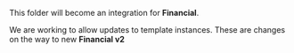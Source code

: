 This folder will become an integration for **Financial**.

We are working to allow updates to template instances.
These are changes on the way to new **Financial v2**